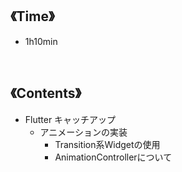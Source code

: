 ## 《Time》
- 1h10min

<br>

## 《Contents》
- Flutter キャッチアップ
  - アニメーションの実装
    - Transition系Widgetの使用
    - AnimationControllerについて
